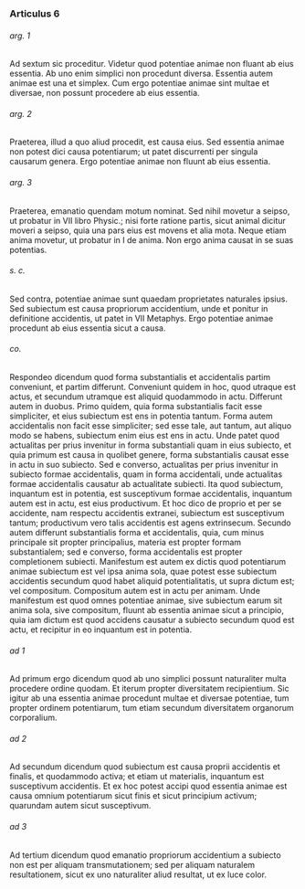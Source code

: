 ### Articulus 6

###### arg. 1
Ad sextum sic proceditur. Videtur quod potentiae animae non fluant ab eius essentia. Ab uno enim simplici non procedunt diversa. Essentia autem animae est una et simplex. Cum ergo potentiae animae sint multae et diversae, non possunt procedere ab eius essentia.

###### arg. 2
Praeterea, illud a quo aliud procedit, est causa eius. Sed essentia animae non potest dici causa potentiarum; ut patet discurrenti per singula causarum genera. Ergo potentiae animae non fluunt ab eius essentia.

###### arg. 3
Praeterea, emanatio quendam motum nominat. Sed nihil movetur a seipso, ut probatur in VII libro Physic.; nisi forte ratione partis, sicut animal dicitur moveri a seipso, quia una pars eius est movens et alia mota. Neque etiam anima movetur, ut probatur in I de anima. Non ergo anima causat in se suas potentias.

###### s. c.
Sed contra, potentiae animae sunt quaedam proprietates naturales ipsius. Sed subiectum est causa propriorum accidentium, unde et ponitur in definitione accidentis, ut patet in VII Metaphys. Ergo potentiae animae procedunt ab eius essentia sicut a causa.

###### co.
Respondeo dicendum quod forma substantialis et accidentalis partim conveniunt, et partim differunt. Conveniunt quidem in hoc, quod utraque est actus, et secundum utramque est aliquid quodammodo in actu. Differunt autem in duobus. Primo quidem, quia forma substantialis facit esse simpliciter, et eius subiectum est ens in potentia tantum. Forma autem accidentalis non facit esse simpliciter; sed esse tale, aut tantum, aut aliquo modo se habens, subiectum enim eius est ens in actu. Unde patet quod actualitas per prius invenitur in forma substantiali quam in eius subiecto, et quia primum est causa in quolibet genere, forma substantialis causat esse in actu in suo subiecto. Sed e converso, actualitas per prius invenitur in subiecto formae accidentalis, quam in forma accidentali, unde actualitas formae accidentalis causatur ab actualitate subiecti. Ita quod subiectum, inquantum est in potentia, est susceptivum formae accidentalis, inquantum autem est in actu, est eius productivum. Et hoc dico de proprio et per se accidente, nam respectu accidentis extranei, subiectum est susceptivum tantum; productivum vero talis accidentis est agens extrinsecum. Secundo autem differunt substantialis forma et accidentalis, quia, cum minus principale sit propter principalius, materia est propter formam substantialem; sed e converso, forma accidentalis est propter completionem subiecti. Manifestum est autem ex dictis quod potentiarum animae subiectum est vel ipsa anima sola, quae potest esse subiectum accidentis secundum quod habet aliquid potentialitatis, ut supra dictum est; vel compositum. Compositum autem est in actu per animam. Unde manifestum est quod omnes potentiae animae, sive subiectum earum sit anima sola, sive compositum, fluunt ab essentia animae sicut a principio, quia iam dictum est quod accidens causatur a subiecto secundum quod est actu, et recipitur in eo inquantum est in potentia.

###### ad 1
Ad primum ergo dicendum quod ab uno simplici possunt naturaliter multa procedere ordine quodam. Et iterum propter diversitatem recipientium. Sic igitur ab una essentia animae procedunt multae et diversae potentiae, tum propter ordinem potentiarum, tum etiam secundum diversitatem organorum corporalium.

###### ad 2
Ad secundum dicendum quod subiectum est causa proprii accidentis et finalis, et quodammodo activa; et etiam ut materialis, inquantum est susceptivum accidentis. Et ex hoc potest accipi quod essentia animae est causa omnium potentiarum sicut finis et sicut principium activum; quarundam autem sicut susceptivum.

###### ad 3
Ad tertium dicendum quod emanatio propriorum accidentium a subiecto non est per aliquam transmutationem; sed per aliquam naturalem resultationem, sicut ex uno naturaliter aliud resultat, ut ex luce color.

